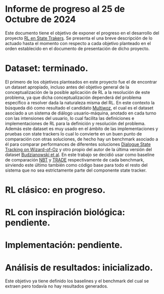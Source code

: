 #  Informe de progreso al 25 de Octubre de 2024
Este documento tiene el objetivo de exponer el progreso en el desarrollo del proyecto [RL en State Trakers](https://github.com/afiuriG/textMining/blob/main/README.md). Se presenta el una breve descripción de lo actuado hasta el momento con respecto a cada objetivo planteado en el orden establecido en el documento de presentación de dicho proyecto. 

  
#  Dataset: terminado.
El primero de los objetivos planteados en este proyecto fue el de encontrar un dataset apropiado, incluso antes del 
objetivo general de la conceptualización de la posible aplicación de RL a la resolución de este problema, ya que dicha
conceptualización dependerá del problema específico a resolver dada la naturaleza misma del RL. En este contexto la búsqueda dió como resultado el candidato [Multiwoz](https://arxiv.org/pdf/2007.12720), el cual es el dataset asociado a un sistema de diálogo usuario-máquina, anotado en cada turno con las intensiones del usuario, lo cual facilita las definiciones e implementaciones de RL para la definición y resolución del problema. Además este dataset es muy usado en el ámbito de las implementaciones y pruebas con state trackers lo cual lo convierte en un buen punto de comparación con otras soluciones, de hecho hay un benchmark asociado a él para comparar performances de diferentes soluciones [Dialogue State Tracking on Wizard-of-Oz](https://paperswithcode.com/sota/dialogue-state-tracking-on-wizard-of-oz) y otro propio del autor de la última versión del dataset [Budzianowski et al](https://github.com/budzianowski/multiwoz/blob/master/README.md). En este trabajo se decidió usar como baseline de comparación [NBT](https://arxiv.org/pdf/1606.03777v2) y [TRADE](https://arxiv.org/pdf/1905.08743) respectivamente de cada benchmark, sirviendo este último también como código base para todo el resto del sistema que no sea estrictamente parte del componente state tracker.  

# RL clásico: en progreso.

# RL con inspiración biológica: pendiente.

# Implementación: pendiente.

# Análisis de resultados: inicializado.
Este objetivo ya tiene definido los baselines y el benchmark del cual se extraen pero todavía no hay resultados generados.
